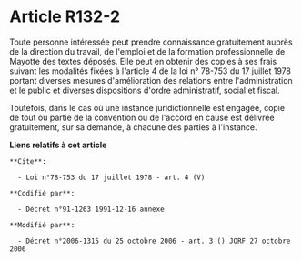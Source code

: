 # Article R132-2

Toute personne intéressée peut prendre connaissance gratuitement auprès de la direction du travail, de l'emploi et de la
formation professionnelle de Mayotte des textes déposés. Elle peut en obtenir des copies à ses frais suivant les modalités
fixées à l'article 4 de la loi n° 78-753 du 17 juillet 1978 portant diverses mesures d'amélioration des relations entre
l'administration et le public et diverses dispositions d'ordre administratif, social et fiscal. 

Toutefois, dans le cas où une instance juridictionnelle est engagée, copie de tout ou partie de la convention ou de l'accord
en cause est délivrée gratuitement, sur sa demande, à chacune des parties à l'instance.

**Liens relatifs à cet article**

	**Cite**:

	  - Loi n°78-753 du 17 juillet 1978 - art. 4 (V)

	**Codifié par**:

	  - Décret n°91-1263 1991-12-16 annexe

	**Modifié par**:

	  - Décret n°2006-1315 du 25 octobre 2006 - art. 3 () JORF 27 octobre 2006
